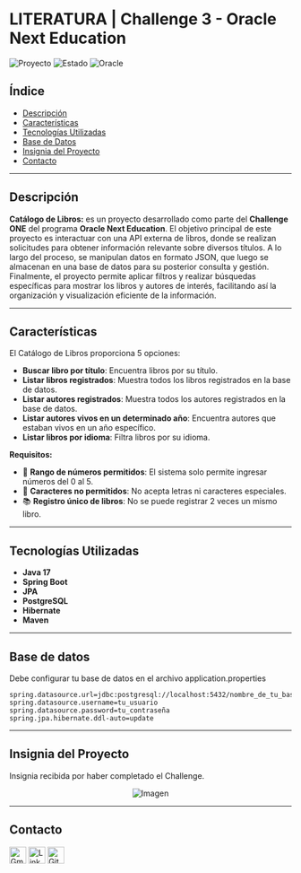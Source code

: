 # **LITERATURA | Challenge 3 - Oracle Next Education**

![Proyecto](https://img.shields.io/badge/version-1.0-blue) ![Estado](https://img.shields.io/badge/status-terminado-brightgreen) ![Oracle](https://img.shields.io/badge/oracle-latura%20latam-orange)

## **Índice**

- [Descripción](#descripción)
- [Características](#características)
- [Tecnologías Utilizadas](#tecnologías-utilizadas)
- [Base de Datos](#base-de-datos)
- [Insignia del Proyecto](#insignia-del-proyecto)
- [Contacto](#contacto)

---

## **Descripción**

**Catálogo de Libros:** es un proyecto desarrollado como parte del **Challenge ONE** del programa **Oracle Next Education**. El objetivo principal de este proyecto es interactuar con una API externa de libros, donde se realizan solicitudes para obtener información relevante sobre diversos títulos. A lo largo del proceso, se manipulan datos en formato JSON, que luego se almacenan en una base de datos para su posterior consulta y gestión. Finalmente, el proyecto permite aplicar filtros y realizar búsquedas específicas para mostrar los libros y autores de interés, facilitando así la organización y visualización eficiente de la información.

---

## **Características**

El Catálogo de Libros proporciona 5 opciones:

- **Buscar libro por título**: Encuentra libros por su título.
- **Listar libros registrados**: Muestra todos los libros registrados en la base de datos.
- **Listar autores registrados**: Muestra todos los autores registrados en la base de datos.
- **Listar autores vivos en un determinado año**: Encuentra autores que estaban vivos en un año específico.
- **Listar libros por idioma**: Filtra libros por su idioma.

**Requisitos:**

- 🔢 **Rango de números permitidos**: El sistema solo permite ingresar números del 0 al 5.
- 🚫 **Caracteres no permitidos**: No acepta letras ni caracteres especiales.
- 📚 **Registro único de libros**: No se puede registrar 2 veces un mismo libro.

---

## **Tecnologías Utilizadas**

- **Java 17**
- **Spring Boot**
- **JPA**
- **PostgreSQL**
- **Hibernate**
- **Maven**

---

## **Base de datos**

Debe configurar tu base de datos en el archivo application.properties

```
spring.datasource.url=jdbc:postgresql://localhost:5432/nombre_de_tu_base_de_datos
spring.datasource.username=tu_usuario
spring.datasource.password=tu_contraseña
spring.jpa.hibernate.ddl-auto=update
```

---

## **Insignia del Proyecto**

Insignia recibida por haber completado el Challenge.

<p align="center">
  <img src="https://github.com/user-attachments/assets/1871a919-46ad-452c-86d7-19d1e5d43a99" alt="Imagen" />
</p>

---

## **Contacto**

<a href="mailto:lisbeth2536@gmail.com"><img src="https://img.icons8.com/fluency/48/000000/gmail.png" alt="Gmail" width="30" height="30"/></a>
<a href="https://www.linkedin.com/in/lisbeth-callata-churata/" target="_blank"><img src="https://cdn1.iconfinder.com/data/icons/logotypes/32/circle-linkedin-512.png" alt="LinkedIn" width="30" height="30"/></a>
<a href="https://github.com/lisbeth-callata" target="_blank"><img src="https://cdn-icons-png.flaticon.com/512/25/25231.png" alt="GitHub" width="30" height="30"/></a>
